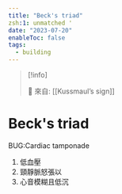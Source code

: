 ```yaml
---
title: "Beck's triad"
zsh:1: unmatched '
date: "2023-07-20"
enableToc: false
tags:
  - building
---
```


> [!info]
>
> 🌱 來自: [[Kussmaul’s sign]]

# Beck's triad

BUG:Cardiac tamponade

1. 低血壓
2. 頸靜脈怒張以
3. 心音模糊且低沉
